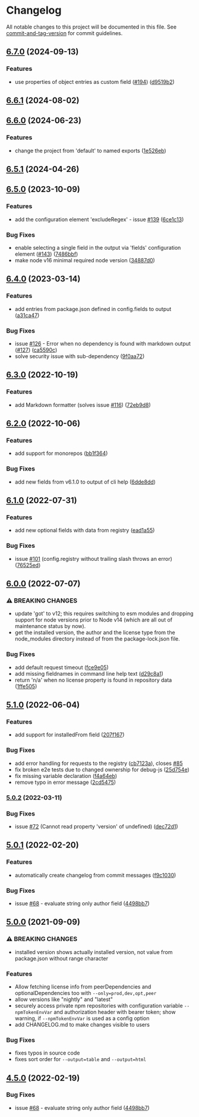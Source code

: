 # Changelog

All notable changes to this project will be documented in this file. See [commit-and-tag-version](https://github.com/absolute-version/commit-and-tag-version) for commit guidelines.

## [6.7.0](https://github.com/kessler/license-report/compare/v6.6.1...v6.7.0) (2024-09-13)


### Features

* use properties of object entries as custom field ([#194](https://github.com/kessler/license-report/issues/194)) ([d9519b2](https://github.com/kessler/license-report/commit/d9519b23d4cdf11c8659c28644eb4fe206df1b5a))

## [6.6.1](https://github.com/kessler/license-report/compare/v6.6.0...v6.6.1) (2024-08-02)

## [6.6.0](https://github.com/kessler/license-report/compare/v6.5.1...v6.6.0) (2024-06-23)

### Features

* change the project from 'default' to named exports ([1e526eb](https://github.com/kessler/license-report/commit/1e526eb2ebd4395a45473e588a6d3e774fc9dd0d))

## [6.5.1](https://github.com/ironSource/license-report/compare/v6.5.0...v6.5.1) (2024-04-26)

## [6.5.0](https://github.com/ironSource/license-report/compare/v6.4.0...v6.5.0) (2023-10-09)

### Features

- add the configuration element 'excludeRegex' - issue [#139](https://github.com/ironSource/license-report/issues/139) ([6ce1c13](https://github.com/ironSource/license-report/commit/6ce1c1341a05cf6acd05f13c6f40e22d61bd0c61))

### Bug Fixes

- enable selecting a single field in the output via 'fields' configuration element ([#143](https://github.com/ironSource/license-report/issues/143)) ([7486bbf](https://github.com/ironSource/license-report/commit/7486bbfcd234083da6f88df833546e01904b2dae))
- make node v16 minimal required node version ([34887d0](https://github.com/ironSource/license-report/commit/34887d0f4feb7d45e9b8e077a81554a06a1c9458))

## [6.4.0](https://github.com/ironSource/license-report/compare/v6.3.0...v6.4.0) (2023-03-14)

### Features

- add entries from package.json defined in config.fields to output ([a31ca47](https://github.com/ironSource/license-report/commit/a31ca47f1b8246eb21c7a73c9f67c35f226f6640))

### Bug Fixes

- issue [#126](https://github.com/ironSource/license-report/issues/126) - Error when no dependency is found with markdown output ([#127](https://github.com/ironSource/license-report/issues/127)) ([ca5590c](https://github.com/ironSource/license-report/commit/ca5590cda5a0d54d24677b8ce3dd3662388c5c7b))
- solve security issue with sub-dependency ([9f0aa72](https://github.com/ironSource/license-report/commit/9f0aa720e07648ef96fc43336de16ce621ada8cd))

## [6.3.0](https://github.com/ironSource/license-report/compare/v6.2.0...v6.3.0) (2022-10-19)

### Features

- add Markdown formatter (solves issue [#116](https://github.com/ironSource/license-report/issues/116)) ([72eb9d8](https://github.com/ironSource/license-report/commit/72eb9d8fd74d02c457814972932acfbc0339a69b))

## [6.2.0](https://github.com/ironSource/license-report/compare/v6.1.0...v6.2.0) (2022-10-06)

### Features

- add support for monorepos ([bb1f364](https://github.com/ironSource/license-report/commit/bb1f364925502e9890bab3a143c2523935543114))

### Bug Fixes

- add new fields from v6.1.0 to output of cli help ([6dde8dd](https://github.com/ironSource/license-report/commit/6dde8dd5f362fcd32d43c9e2761a216eb1257c31))

## [6.1.0](https://github.com/ironSource/license-report/compare/v6.0.0...v6.1.0) (2022-07-31)

### Features

- add new optional fields with data from registry ([ead1a55](https://github.com/ironSource/license-report/commit/ead1a550d212a030e657fef71f245d2299c76d08))

### Bug Fixes

- issue [#101](https://github.com/ironSource/license-report/issues/101) (config.registry without trailing slash throws an error) ([76525ed](https://github.com/ironSource/license-report/commit/76525ed1a411fc007e4ea655c17fcef042c789f8))

## [6.0.0](https://github.com/ironSource/license-report/compare/v5.1.0...v6.0.0) (2022-07-07)

### ⚠ BREAKING CHANGES

- update 'got' to v12; this requires switching to esm
  modules and dropping support for node versions prior to Node v14 (which
  are all out of maintenance status by now).
- get the installed version, the author and the
  license type from the node_modules directory instead of from
  the package-lock.json file.

### Bug Fixes

- add default request timeout ([fce9e05](https://github.com/ironSource/license-report/commit/fce9e051170711f680aba53e3f23003a1300af39))
- add missing fieldnames in command line help text ([d29c8a1](https://github.com/ironSource/license-report/commit/d29c8a1ebf0da0c058fb0d70c47ce2f6ab290f0a))
- return 'n/a' when no license property is found in repository data ([1ffe505](https://github.com/ironSource/license-report/commit/1ffe5055086e67646f6f1d0d9f5b9667d3564bd3))

## [5.1.0](https://github.com/ironSource/license-report/compare/v5.0.2...v5.1.0) (2022-06-04)

### Features

- add support for installedFrom field ([207f167](https://github.com/ironSource/license-report/commit/207f167b4492e45f34a8554f026cdb5c97e4888b))

### Bug Fixes

- add error handling for requests to the registry ([cb7123a](https://github.com/ironSource/license-report/commit/cb7123a055238827ed3a4d71cadff9de60e42156)), closes [#85](https://github.com/ironSource/license-report/issues/85)
- fix broken e2e tests due to changed ownership for debug-js ([25d754e](https://github.com/ironSource/license-report/commit/25d754ed342b94af01b5bc96a5692495d8d687ce))
- fix missing variable declaration ([f4a64eb](https://github.com/ironSource/license-report/commit/f4a64eb5db57e42908dacb4148f93c5be7757207))
- remove typo in error message ([2cd5475](https://github.com/ironSource/license-report/commit/2cd547517af40b4f1b72b458c6f7d8be7218c6bf))

### [5.0.2](https://github.com/ironSource/license-report/compare/v5.0.1...v5.0.2) (2022-03-11)

### Bug Fixes

- issue [#72](https://github.com/ironSource/license-report/issues/72) (Cannot read property 'version' of undefined) ([dec72d1](https://github.com/ironSource/license-report/commit/dec72d1c5828f89219dacdd2c2e8c9b808c63142))

## [5.0.1](https://github.com/ironSource/license-report/compare/v5.0.0...v5.0.1) (2022-02-20)

### Features

- automatically create changelog from commit messages ([f9c1030](https://github.com/ironSource/license-report/commit/f9c103053378bb88db61715331ed8f0d208fcc95))

### Bug Fixes

- issue [#68](https://github.com/ironSource/license-report/issues/68) - evaluate string only author field ([4498bb7](https://github.com/ironSource/license-report/commit/4498bb7f9b5f74658118ee2cd96df443e5d95383))

## [5.0.0](https://github.com/ironSource/license-report///compare/v5.0.0...v4.5.0) (2021-09-09)

### ⚠ BREAKING CHANGES

- installed version shows actually installed version, not value from package.json without range character

### Features

- Allow fetching license info from peerDependencies and optionalDependencies too with `--only=prod,dev,opt,peer`
- allow versions like "nightly" and "latest"
- securely access private npm repositories with configuration variable `--npmTokenEnvVar` and authorization header with bearer token; show warning, if `--npmTokenEnvVar` is used as a config option
- add CHANGELOG.md to make changes visible to users

### Bug Fixes

- fixes typos in source code
- fixes sort order for `--output=table` and `--output=html`

## [4.5.0](https://github.com/ironSource/license-report/compare/v5.0.0...v4.5.0) (2022-02-19)

### Bug Fixes

- issue [#68](https://github.com/ironSource/license-report/issues/68) - evaluate string only author field ([4498bb7](https://github.com/ironSource/license-report/commit/4498bb7f9b5f74658118ee2cd96df443e5d95383))
